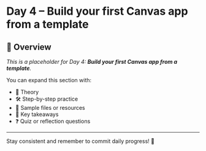 # Day 4 – Build your first Canvas app from a template

## 📘 Overview

_This is a placeholder for Day 4: **Build your first Canvas app from a template**._

You can expand this section with:
- 🧠 Theory
- 🛠️ Step-by-step practice
- 📁 Sample files or resources
- 📌 Key takeaways
- ❓ Quiz or reflection questions

---

Stay consistent and remember to commit daily progress! 🚀
